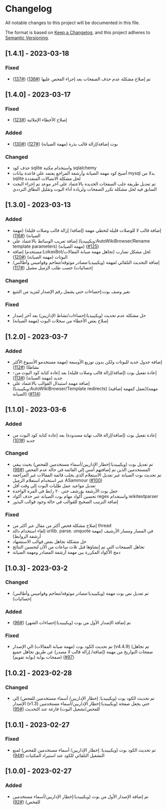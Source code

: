 # Changelog

All notable changes to this project will be documented in this file.

The format is based on [Keep a Changelog](https://keepachangelog.com/en/1.0.0/),
and this project adheres to [Semantic Versioning](https://semver.org/spec/v2.0.0.html).

## [1.4.1] - 2023-03-18
### Fixed
-  تم إصلاح مشكلة عدم حذف الصفحات بعد إجراء الفحص عليها   ([#136](https://github.com/LokasWiki/LokasBot/pull/136)) ([#137](https://github.com/LokasWiki/LokasBot/pull/137))


## [1.4.0] - 2023-03-17

### Fixed
- إصلاح الأخطاء الإملائية  ([#123](https://github.com/LokasWiki/LokasBot/pull/123))

### Added

- بوت إضافة/إزالة قالب بذرة (مهمة الصيانة)  ([#127](https://github.com/LokasWiki/LokasBot/pull/127)) ([#130](https://github.com/LokasWiki/LokasBot/pull/130))

### Changed
- حذف كود sqlite واستخدام مكتبة sqlalchemy 
- أصبح كود مهمة الصيانة وأرشفة المراجع يعتمد علي قاعدة بيانات mysql بدلا من sqlite لحل مشكلة الاتصالات المتعددة
- تم تعديل  طريقة  جلب الصفحات الجديدة بالاعتماد علي آخر موعد تم إجراء البحث السابق فيه لحل مشكلة تكرر الصفحات ولزيادة أداء البوت وتقليل النطاق الترددي


## [1.3.0] - 2023-03-13
### Added
- إضافة قالب لا للوصلات قليلة لتخطي مهمة (إضافة/ إزالة قالب وصلات قليلة) (مهمة الصيانة)  ([#116](https://github.com/LokasWiki/LokasBot/pull/116))
- إضافة تعريب الوسائط بالاعتماد علي (ويكيبيديا:AutoWikiBrowser/Rename template parameters) (مهمة الصيانة)  ([#125](https://github.com/LokasWiki/LokasBot/pull/125))
- إضافة (مستخدم:LokasBot/تجاهل مهمة صيانة المقالات) لحل مشكل تضارب البوتات (مهمة الصيانة)  ([#120](https://github.com/LokasWiki/LokasBot/pull/120))
- إضافة التحديث التلقائي لمهمة (ويكيبيديا:مصادر موثوقة/معاجم وقواميس وأطالس/إحصائيات) حسب طلب الزميل مشيل  ([#117](https://github.com/LokasWiki/LokasBot/pull/117))

### Changed
- تغير وصف بوت:إحصاءات حتي يشمل رقم الإصدار لمزيد من التتبع
### Fixed
- حل مشكلة عدم تحديث (ويكيبيديا:إحصاءات/نشاط الإداريين) بعد آخر إصدار
- (مهمة الصيانة) إصلاح بعض الأخطاء من سجلات البوت
## [1.2.0] - 2023-03-7
### Added
- إضافة جدول جديد للبوتات ولكن بدون توزيع الأوسمة (مهمة مستخدمو الأسبوع الأكثر نشاطا)  ([#112](https://github.com/LokasWiki/LokasBot/pull/112))
- -إعادة تفعيل بوت (إضافة/إزالة قالب وصلات قليلة) بعد إعادة كتابة كود البوت من جديد (مهمة الصيانة)  ([#113](https://github.com/LokasWiki/LokasBot/pull/113))
- إضافة مهمة استبدال القوالب بالاعتماد علي (ويكيبيديا:AutoWikiBrowser/Template redirects) (تعمل كمهمة إضافية)(مهمة الصيانة)  ([#114](https://github.com/LokasWiki/LokasBot/pull/114))

## [1.1.0] - 2023-03-6
### Added
-  إعادة تفعيل بوت (إضافة/إزالة قالب نهاية مسدودة) بعد إعادة كتابة كود البوت من جديد  ([#101](https://github.com/LokasWiki/LokasBot/pull/101))
### Changed
- تم تعديل بوت (ويكيبيديا:إخطار الإداريين/أسماء مستخدمين للفحص) بحيث يبقي المستخدمين الذين تم إضافتهم أمس إلي القائمة في حالة عدم الفحص  ([#98](https://github.com/LokasWiki/LokasBot/pull/98))
- تم تحديث بوت الصيانة عبر تعديل الاستعلام الذي يجلب قائمة المقالات غير المراجعة عبر استخدام استعلام الزميل ASammour  ([#100](https://github.com/LokasWiki/LokasBot/pull/100))
- تعديل مواعيد عمل طلبات البوت إلي وقت أقل
- جعل بوت الأرشفة يؤرشف حتي ٢٠ رابط في المرة الواحدة
- تحسين أكواد مهام بوت الصيانة عبر حذف أكواد regex واستخدام wikitextparser
- إضافة الترتيب الصحيح للقوالب في حالة وجود قوالب البذور
### Fixed
- إصلاح مشكلة فحص أكثر من مقال عبر أكثر من thread
- إلغاء استخدام دالة urllib. parse. unquote في المسار ومسار الأرشيف (مهمة أرشفة الروابط)
- حل مشكلة تجاهل بعض قوالب الاستشهاد
- تجاهل الصفحات التي تم إنشاؤها قبل ثلاث ساعات من الآن لتحسين النتائج
- دمج الأكواد المكررة بين مهمة أرشفة المصادر ومهمة الصيانة

## [1.0.3] - 2023-03-2
### Changed
- تم تعديل نص بوت مهمة (ويكيبيديا:مصادر موثوقة/معاجم وقواميس وأطالس/إحصائيات)
### Added
- تم إضافة الإصدار الأول من بوت (ويكيبيديا:إحصاءات الشهر)  ([#96](https://github.com/LokasWiki/LokasBot/pull/96))
### Fixed
- تم تحديث الكود بوت (مهمة صيانة المقالات) الي الإصدار  (v4.4.9) (تم تجاهل صفحات التواريخ من مهمة (إضافة/ إزالة قالب لا مصدر) عن طريق تجاهل جميع صفحات بوابة (بوابة تقويم)) ([#97](https://github.com/LokasWiki/LokasBot/pull/97))

## [1.0.2] - 2023-02-28
### Changed
- تم تحديث الكود بوت (ويكيبيديا: إخطار الإداريين/ أسماء مستخدمين للفحص) إلي الإصدار  (v1.3) حتي يجعل صفحة (ويكيبيديا:إخطار الإداريين/أسماء مستخدمين للفحص/تشغيل البوت) فارغة عند التحديث ([#95](https://github.com/LokasWiki/LokasBot/pull/95))


## [1.0.1] - 2023-02-27
### Fixed
- تم تحديث الكود بوت (ويكيبيديا: إخطار الإداريين/ أسماء مستخدمين للفحص) لمنع التشغيل التلقائي للكود عند استيراد المكتبات ([#94](https://github.com/LokasWiki/LokasBot/pull/94))

## [1.0.0] - 2023-02-27
### Added
- تم إضافة الإصدار الأول من بوت (ويكيبيديا:إخطار الإداريين/أسماء مستخدمين للفحص)  ([#92](https://github.com/LokasWiki/LokasBot/pull/92))
